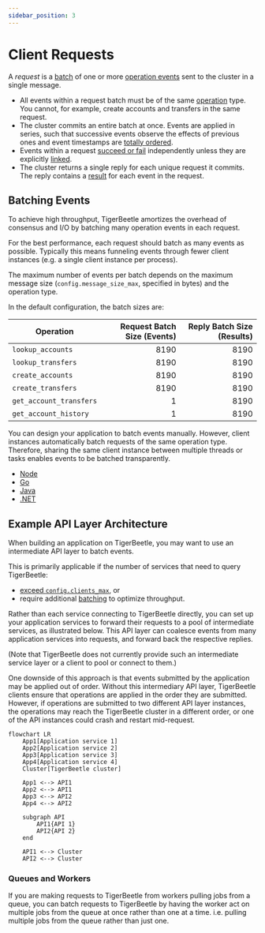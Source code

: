 ```yaml
---
sidebar_position: 3
---
```


# Client Requests

A _request_ is a [batch](#batching-events) of one or more [operation
events](../reference/operations/index.md) sent to the cluster in a single message.

- All events within a request batch must be of the same
  [operation](../reference/operations/index.md) type. You cannot, for example, create accounts and
  transfers in the same request.
- The cluster commits an entire batch at once. Events are applied in series, such that successive
  events observe the effects of previous ones and event timestamps are [totally
  ordered](time.md#timestamps-are-totally-ordered).
- Events within a request [succeed or fail](../reference/operations/create_transfers.md#result)
  independently unless they are explicitly [linked](../reference/transfers.md#flagslinked).
- The cluster returns a single reply for each unique request it commits. The reply contains a
  [result](../reference/operations/create_transfers.md#result) for each event in the request.

## Batching Events

To achieve high throughput, TigerBeetle amortizes the overhead of consensus and I/O by batching many
operation events in each request. 

For the best performance, each request should batch as many events as possible. Typically this means
funneling events through fewer client instances (e.g. a single client instance per process).

The maximum number of events per batch depends on the maximum message size
(`config.message_size_max`, specified in bytes) and the operation type.

In the default configuration, the batch sizes are:

| Operation               | Request Batch Size (Events) | Reply Batch Size (Results) |
| ----------------------- | --------------------------: | -------------------------: |
| `lookup_accounts`       |                        8190 |                       8190 |
| `lookup_transfers`      |                        8190 |                       8190 |
| `create_accounts`       |                        8190 |                       8190 |
| `create_transfers`      |                        8190 |                       8190 |
| `get_account_transfers` |                           1 |                       8190 |
| `get_account_history`   |                           1 |                       8190 |

You can design your application to batch events manually. However, client instances automatically
batch requests of the same operation type. Therefore, sharing the same client instance between
multiple threads or tasks enables events to be batched transparently.

- [Node](/src/clients/node/README.md#batching)
- [Go](/src/clients/go/README.md#batching)
- [Java](/src/clients/java/README.md#batching)
- [.NET](/src/clients/dotnet/README.md#batching)

## Example API Layer Architecture

When building an application on TigerBeetle, you may want to use an intermediate API layer to batch
events.

This is primarily applicable if the number of services that need to query TigerBeetle:

- [exceed `config.clients_max`](./client-sessions.md#eviction), or
- require additional [batching](#batching-events) to optimize throughput.

Rather than each service connecting to TigerBeetle directly, you can set up your application
services to forward their requests to a pool of intermediate services, as illustrated below. This
API layer can coalesce events from many application services into requests, and forward back the
respective replies.

(Note that TigerBeetle does not currently provide such an intermediate service layer or a client to
pool or connect to them.)

One downside of this approach is that events submitted by the application may be applied out of
order. Without this intermediary API layer, TigerBeetle clients ensure that operations are applied
in the order they are submitted. However, if operations are submitted to two different API layer
instances, the operations may reach the TigerBeetle cluster in a different order, or one of the API
instances could crash and restart mid-request. 


```mermaid
flowchart LR
    App1[Application service 1]
    App2[Application service 2]
    App3[Application service 3]
    App4[Application service 4]
    Cluster[TigerBeetle cluster]

    App1 <--> API1
    App2 <--> API1
    App3 <--> API2
    App4 <--> API2

    subgraph API
        API1{API 1}
        API2{API 2}
    end

    API1 <--> Cluster
    API2 <--> Cluster
```

### Queues and Workers

If you are making requests to TigerBeetle from workers pulling jobs from a queue, you can batch
requests to TigerBeetle by having the worker act on multiple jobs from the queue at once rather than
one at a time. i.e. pulling multiple jobs from the queue rather than just one.
